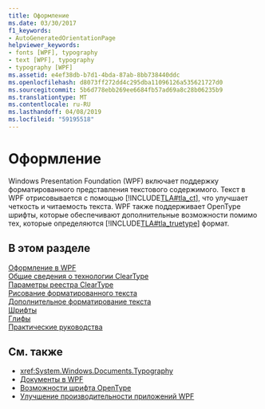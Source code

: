 ```yaml
---
title: Оформление
ms.date: 03/30/2017
f1_keywords:
- AutoGeneratedOrientationPage
helpviewer_keywords:
- fonts [WPF], typography
- text [WPF], typography
- typography [WPF]
ms.assetid: e4ef38db-b7d1-4bda-87ab-8bb738440ddc
ms.openlocfilehash: d8073ff272dd4c295dba11096126a535621727d0
ms.sourcegitcommit: 5b6d778ebb269ee6684fb57ad69a8c28b06235b9
ms.translationtype: MT
ms.contentlocale: ru-RU
ms.lasthandoff: 04/08/2019
ms.locfileid: "59195518"
---
```

# <a name="typography"></a>Оформление
Windows Presentation Foundation (WPF) включает поддержку форматированного представления текстового содержимого. Текст в WPF отрисовывается с помощью [!INCLUDE[TLA#tla_ct](../../../../includes/tlasharptla-ct-md.md)], что улучшает четкость и читаемость текста. WPF также поддерживает OpenType шрифты, которые обеспечивают дополнительные возможности помимо тех, которые определяются [!INCLUDE[TLA#tla_truetype](../../../../includes/tlasharptla-truetype-md.md)] формат.  
  
## <a name="in-this-section"></a>В этом разделе  
 [Оформление в WPF](typography-in-wpf.md)  
 [Общие сведения о технологии ClearType](cleartype-overview.md)  
 [Параметры реестра ClearType](cleartype-registry-settings.md)  
 [Рисование форматированного текста](drawing-formatted-text.md)  
 [Дополнительное форматирование текста](advanced-text-formatting.md)  
 [Шрифты](fonts-wpf.md)  
 [Глифы](glyphs.md)  
 [Практические руководства](typography-how-to-topics.md)  
  
## <a name="see-also"></a>См. также

- <xref:System.Windows.Documents.Typography>
- [Документы в WPF](documents-in-wpf.md)
- [Возможности шрифта OpenType](opentype-font-features.md)
- [Улучшение производительности приложений WPF](optimizing-wpf-application-performance.md)
